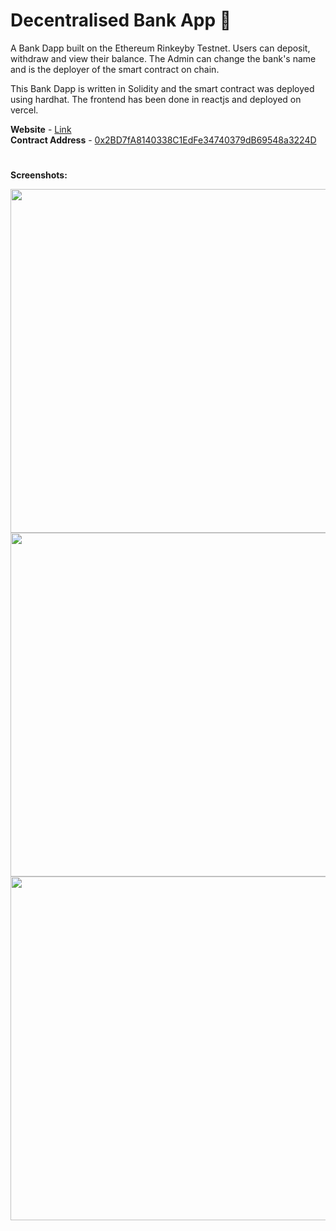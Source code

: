 # **Decentralised Bank App** 🏦

A Bank Dapp built on the Ethereum Rinkeyby Testnet. Users can deposit, withdraw and view their balance. The Admin can change the bank's name and is the deployer of the smart contract on chain.

This Bank Dapp is written in Solidity and the smart contract was deployed using hardhat. The frontend has been done in reactjs and deployed on vercel.

**Website** - [Link](https://bankdapp.vercel.app/)  
**Contract Address** - [0x2BD7fA8140338C1EdFe34740379dB69548a3224D](https://rinkeby.etherscan.io/address/0x2BD7fA8140338C1EdFe34740379dB69548a3224D) 
#
**Screenshots:**

<img src="https://i.ibb.co/88gpr18/connect-wallet.jpg" width="550">  

<img src="https://i.ibb.co/ysY0gpd/deposit.jpg" width="550">  

<img src="https://i.ibb.co/BrSQpjF/withdraw.jpg" width="550">  
